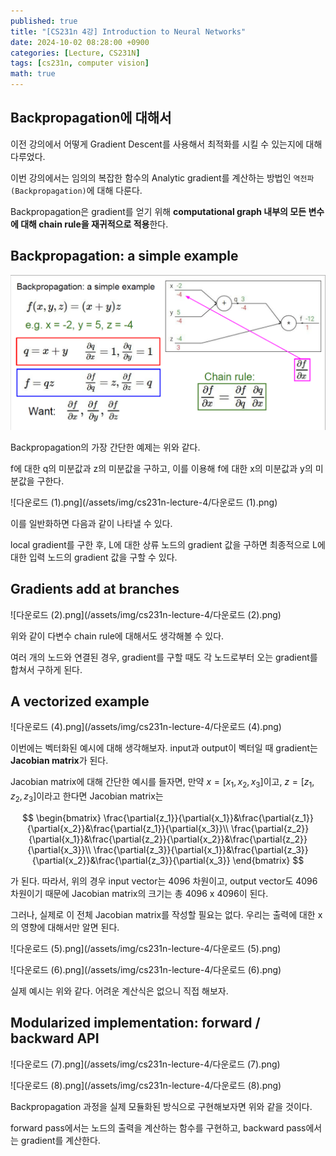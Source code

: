 ```yaml
---
published: true
title: "[CS231n 4강] Introduction to Neural Networks"
date: 2024-10-02 08:28:00 +0900
categories: [Lecture, CS231N]
tags: [cs231n, computer vision]
math: true
---
```

## Backpropagation에 대해서

이전 강의에서 어떻게 Gradient Descent를 사용해서 최적화를 시킬 수 있는지에 대해 다루었다.

이번 강의에서는 임의의 복잡한 함수의 Analytic gradient를 계산하는 방법인 `역전파(Backpropagation)`에 대해 다룬다.

Backpropagation은 gradient를 얻기 위해 **computational graph 내부의 모든 변수에 대해 chain rule을 재귀적으로 적용**한다.

## Backpropagation: a simple example

![다운로드.png](/assets/img/cs231n-lecture-4/다운로드.png)

Backpropagation의 가장 간단한 예제는 위와 같다.

f에 대한 q의 미분값과 z의 미분값을 구하고, 이를 이용해 f에 대한 x의 미분값과 y의 미분값을 구한다.

![다운로드 (1).png](/assets/img/cs231n-lecture-4/다운로드 (1).png)

이를 일반화하면 다음과 같이 나타낼 수 있다.

local gradient를 구한 후, L에 대한 상류 노드의 gradient 값을 구하면 최종적으로 L에 대한 입력 노드의 gradient 값을 구할 수 있다.

## Gradients add at branches

![다운로드 (2).png](/assets/img/cs231n-lecture-4/다운로드 (2).png)

위와 같이 다변수 chain rule에 대해서도 생각해볼 수 있다.

여러 개의 노드와 연결된 경우, gradient를 구할 때도 각 노드로부터 오는 gradient를 합쳐서 구하게 된다.

## A vectorized example

![다운로드 (4).png](/assets/img/cs231n-lecture-4/다운로드 (4).png)

이번에는 벡터화된 예시에 대해 생각해보자. input과 output이 벡터일 때 gradient는 **Jacobian matrix**가 된다.

Jacobian matrix에 대해 간단한 예시를 들자면, 만약 $x=[x_1,x_2,x_3]$이고, $z=[z_1,z_2,z_3]$이라고 한다면 Jacobian matrix는

$$
\begin{bmatrix}
\frac{\partial{z_1}}{\partial{x_1}}&\frac{\partial{z_1}}{\partial{x_2}}&\frac{\partial{z_1}}{\partial{x_3}}\\
\frac{\partial{z_2}}{\partial{x_1}}&\frac{\partial{z_2}}{\partial{x_2}}&\frac{\partial{z_2}}{\partial{x_3}}\\
\frac{\partial{z_3}}{\partial{x_1}}&\frac{\partial{z_3}}{\partial{x_2}}&\frac{\partial{z_3}}{\partial{x_3}}
\end{bmatrix}
$$

가 된다. 따라서, 위의 경우 input vector는 4096 차원이고, output vector도 4096 차원이기 때문에 Jacobian matrix의 크기는 총 4096 x 4096이 된다.

그러나, 실제로 이 전체 Jacobian matrix를 작성할 필요는 없다. 우리는 출력에 대한 x의 영향에 대해서만 알면 된다.

![다운로드 (5).png](/assets/img/cs231n-lecture-4/다운로드 (5).png)

![다운로드 (6).png](/assets/img/cs231n-lecture-4/다운로드 (6).png)

실제 예시는 위와 같다. 어려운 계산식은 없으니 직접 해보자.

## Modularized implementation: forward / backward API

![다운로드 (7).png](/assets/img/cs231n-lecture-4/다운로드 (7).png)

![다운로드 (8).png](/assets/img/cs231n-lecture-4/다운로드 (8).png)

Backpropagation 과정을 실제 모듈화된 방식으로 구현해보자면 위와 같을 것이다.

forward pass에서는 노드의 출력을 계산하는 함수를 구현하고, backward pass에서는 gradient를 계산한다.